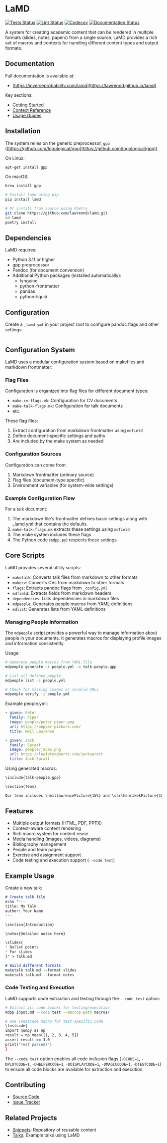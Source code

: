 # LaMD

<p align="left">
  <a href="https://github.com/lawrennd/lamd/actions/workflows/python-tests.yml"><img alt="Tests Status" src="https://github.com/lawrennd/lamd/workflows/Python%20Tests/badge.svg"></a>
  <a href="https://github.com/lawrennd/lamd/actions/workflows/lint.yml"><img alt="Lint Status" src="https://github.com/lawrennd/lamd/workflows/Lint/badge.svg"></a>
  <a href="https://codecov.io/gh/lawrennd/lamd"><img alt="Codecov" src="https://codecov.io/gh/lawrennd/lamd/branch/main/graph/badge.svg"></a>
  <a href="https://lawrennd.github.io/lamd"><img alt="Documentation Status" src="https://github.com/lawrennd/lamd/workflows/documentation/badge.svg"></a>
</p>

A system for creating academic content that can be rendered in multiple formats (slides, notes, papers) from a single source. LaMD provides a rich set of macros and contexts for handling different content types and output formats.

## Documentation

Full documentation is available at:
- [https://inverseprobability.com/lamd](https://lawrennd.github.io/lamd)

Key sections:
- [Getting Started](https://https://inverseprobability.com/lamd/intro/installation.html)
- [Context Reference](https://inverseprobability.com/lamd/contexts/)
- [Usage Guides](https://inverseprobability.com/lamd/guides/)

## Installation

The system relies on the generic preprocessor, `gpp` ([https://github.com/logological/gpp](https://github.com/logological/gpp)).

On Linux:
```bash
apt-get install gpp
```

On macOS:
```bash
brew install gpp
```

```bash
# Install lamd using pip
pip install lamd

# Or install from source using Poetry
git clone https://github.com/lawrennd/lamd.git
cd lamd
poetry install
```

## Dependencies

LaMD requires:
- Python 3.11 or higher
- gpp preprocessor
- Pandoc (for document conversion)
- Additional Python packages (installed automatically):
  - lynguine
  - python-frontmatter
  - pandas
  - python-liquid

## Configuration

Create a `_lamd.yml` in your project root to configure pandoc flags and other settings:

```yaml
```

## Configuration System

LaMD uses a modular configuration system based on makefiles and markdown frontmatter:

### Flag Files

Configuration is organized into flag files for different document types:
- `make-cv-flags.mk`: Configuration for CV documents
- `make-talk-flags.mk`: Configuration for talk documents
- etc.

These flag files:
1. Extract configuration from markdown frontmatter using `mdfield`
2. Define document-specific settings and paths
3. Are included by the make system as needed

### Configuration Sources

Configuration can come from:
1. Markdown frontmatter (primary source)
2. Flag files (document-type specific)
3. Environment variables (for system-wide settings)

### Example Configuration Flow

For a talk document:
1. The markdown file's frontmatter defines basic settings along with _lamd.yml that contains the defaults.
2. `make-talk-flags.mk` extracts these settings using `mdfield`
3. The make system includes these flags
4. The Python code (`mdpp.py`) respects these settings

## Core Scripts

LaMD provides several utility scripts:

* `maketalk`: Converts talk files from markdown to other formats
* `makecv`: Converts CVs from markdown to other formats
* `flags`: Extracts pandoc flags from `_config.yml`
* `mdfield`: Extracts fields from markdown headers
* `dependencies`: Lists dependencies in markdown files
* `mdpeople`: Generates people macros from YAML definitions
* `mdlist`: Generates lists from YAML definitions

### Managing People Information

The `mdpeople` script provides a powerful way to manage information about people in your documents. It generates macros for displaying profile images and information consistently.

Usage:
```bash
# Generate people macros from YAML file
mdpeople generate -i people.yml -o talk-people.gpp

# List all defined people
mdpeople list -i people.yml

# Check for missing images or invalid URLs
mdpeople verify -i people.yml
```

Example people.yml:
```yaml
- given: Peter
  family: Piper
  image: people/peter-piper.png
  url: https://pepper-pickers.com/
  title: Neil Lawrence

- given: Jack
  family: Spratt
  image: people/jacks.png
  url: https://lowfatyoghurts.com/jackspratt
  title: Jack Spratt
```

Using generated macros:
```markdown
\include{talk-people.gpp}

\section{Team}

Our team includes \neillawrencePicture{15%} and \carlhenrikekPicture{15%}
```

## Features

- Multiple output formats (HTML, PDF, PPTX)
- Context-aware content rendering
- Rich macro system for content reuse
- Media handling (images, videos, diagrams)
- Bibliography management
- People and team pages
- Exercise and assignment support
- Code testing and execution support (`--code test`)

## Example Usage

Create a new talk:
```markdown
# Create talk file
echo "---
title: My Talk
author: Your Name
---

\section{Introduction}

\notes{Detailed notes here}

\slides{
* Bullet points
* For slides
}" > talk.md

# Build different formats
maketalk talk.md --format slides
maketalk talk.md --format notes
```

### Code Testing and Execution

LaMD supports code extraction and testing through the `--code test` option:

```bash
# Extract all code blocks for testing/execution
mdpp input.md --code test --macros-path macros/

# Use \testcode macro for test-specific code
\testcode{
import numpy as np
result = np.mean([1, 2, 3, 4, 5])
assert result == 3.0
print("Test passed!")
}
```

The `--code test` option enables all code inclusion flags (`-DCODE=1`, `-DPLOTCODE=1`, `-DHELPERCODE=1`, `-DDISPLAYCODE=1`, `-DMAGICCODE=1`, `-DTESTCODE=1`) to ensure all code blocks are available for extraction and execution.

## Contributing

- [Source Code](https://github.com/lawrennd/lamd)
- [Issue Tracker](https://github.com/lawrennd/lamd/issues)


## Related Projects

- [Snippets](https://github.com/lawrennd/snippets): Repository of reusable content
- [Talks](https://github.com/lawrennd/talks): Example talks using LaMD

